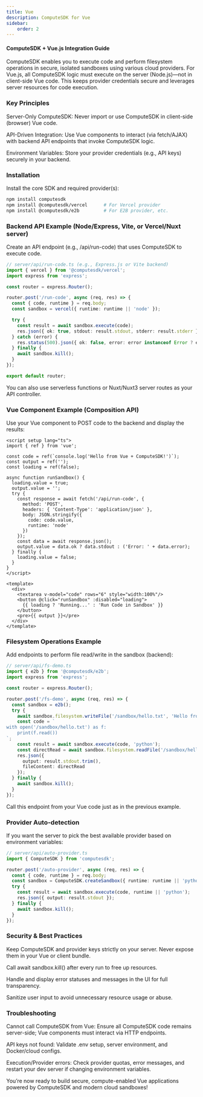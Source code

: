 ```yaml
---
title: Vue
description: ComputeSDK for Vue
sidebar:
    order: 2
---
```


#### ComputeSDK + Vue.js Integration Guide
ComputeSDK enables you to execute code and perform filesystem operations in secure, isolated sandboxes using various cloud providers. For Vue.js, all ComputeSDK logic must execute on the server (Node.js)—not in client-side Vue code. This keeps provider credentials secure and leverages server resources for code execution.

### Key Principles
Server-Only ComputeSDK: Never import or use ComputeSDK in client-side (browser) Vue code.

API-Driven Integration: Use Vue components to interact (via fetch/AJAX) with backend API endpoints that invoke ComputeSDK logic.

Environment Variables: Store your provider credentials (e.g., API keys) securely in your backend.

### Installation
Install the core SDK and required provider(s):

```bash
npm install computesdk
npm install @computesdk/vercel      # For Vercel provider
npm install @computesdk/e2b         # For E2B provider, etc.
```

### Backend API Example (Node/Express, Vite, or Vercel/Nuxt server)
Create an API endpoint (e.g., /api/run-code) that uses ComputeSDK to execute code.

```typescript
// server/api/run-code.ts (e.g., Express.js or Vite backend)
import { vercel } from '@computesdk/vercel';
import express from 'express';

const router = express.Router();

router.post('/run-code', async (req, res) => {
  const { code, runtime } = req.body;
  const sandbox = vercel({ runtime: runtime || 'node' });

  try {
    const result = await sandbox.execute(code);
    res.json({ ok: true, stdout: result.stdout, stderr: result.stderr });
  } catch (error) {
    res.status(500).json({ ok: false, error: error instanceof Error ? error.message : String(error) });
  } finally {
    await sandbox.kill();
  }
});

export default router;
```
You can also use serverless functions or Nuxt/Nuxt3 server routes as your API controller.

### Vue Component Example (Composition API)
Use your Vue component to POST code to the backend and display the results:

```vue
<script setup lang="ts">
import { ref } from 'vue';

const code = ref(`console.log('Hello from Vue + ComputeSDK!')`);
const output = ref('');
const loading = ref(false);

async function runSandbox() {
  loading.value = true;
  output.value = '';
  try {
    const response = await fetch('/api/run-code', {
      method: 'POST',
      headers: { 'Content-Type': 'application/json' },
      body: JSON.stringify({
        code: code.value,
        runtime: 'node'
      })
    });
    const data = await response.json();
    output.value = data.ok ? data.stdout : ('Error: ' + data.error);
  } finally {
    loading.value = false;
  }
}
</script>

<template>
  <div>
    <textarea v-model="code" rows="6" style="width:100%"/>
    <button @click="runSandbox" :disabled="loading">
      {{ loading ? 'Running...' : 'Run Code in Sandbox' }}
    </button>
    <pre>{{ output }}</pre>
  </div>
</template>
```

### Filesystem Operations Example
Add endpoints to perform file read/write in the sandbox (backend):

```typescript
// server/api/fs-demo.ts
import { e2b } from '@computesdk/e2b';
import express from 'express';

const router = express.Router();

router.post('/fs-demo', async (req, res) => {
  const sandbox = e2b();
  try {
    await sandbox.filesystem.writeFile('/sandbox/hello.txt', 'Hello from Vue + ComputeSDK!');
    const code = `
with open('/sandbox/hello.txt') as f:
    print(f.read())
`;
    const result = await sandbox.execute(code, 'python');
    const directRead = await sandbox.filesystem.readFile('/sandbox/hello.txt');
    res.json({
      output: result.stdout.trim(),
      fileContent: directRead
    });
  } finally {
    await sandbox.kill();
  }
});
```
Call this endpoint from your Vue code just as in the previous example.

### Provider Auto-detection
If you want the server to pick the best available provider based on environment variables:

```typescript
// server/api/auto-provider.ts
import { ComputeSDK } from 'computesdk';

router.post('/auto-provider', async (req, res) => {
  const { code, runtime } = req.body;
  const sandbox = ComputeSDK.createSandbox({ runtime: runtime || 'python' });
  try {
    const result = await sandbox.execute(code, runtime || 'python');
    res.json({ output: result.stdout });
  } finally {
    await sandbox.kill();
  }
});
```
### Security & Best Practices
Keep ComputeSDK and provider keys strictly on your server. Never expose them in your Vue or client bundle.

Call await sandbox.kill() after every run to free up resources.

Handle and display error statuses and messages in the UI for full transparency.

Sanitize user input to avoid unnecessary resource usage or abuse.

### Troubleshooting
Cannot call ComputeSDK from Vue: Ensure all ComputeSDK code remains server-side; Vue components must interact via HTTP endpoints.

API keys not found: Validate .env setup, server environment, and Docker/cloud configs.

Execution/Provider errors: Check provider quotas, error messages, and restart your dev server if changing environment variables.


You’re now ready to build secure, compute-enabled Vue applications powered by ComputeSDK and modern cloud sandboxes!